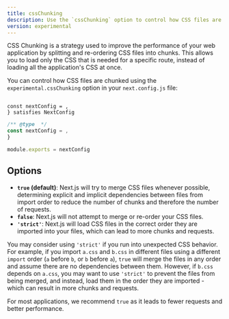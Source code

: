 ```yaml
---
title: cssChunking
description: Use the `cssChunking` option to control how CSS files are chunked in your Next.js application.
version: experimental
---
```


CSS Chunking is a strategy used to improve the performance of your web application by splitting and re-ordering CSS files into chunks. This allows you to load only the CSS that is needed for a specific route, instead of loading all the application's CSS at once.

You can control how CSS files are chunked using the `experimental.cssChunking` option in your `next.config.js` file:

```tsx filename="next.config.ts" switcher

const nextConfig = ,
} satisfies NextConfig

```

```js filename="next.config.js" switcher
/** @type  */
const nextConfig = ,
}

module.exports = nextConfig
```

## Options

- **`true` (default)**: Next.js will try to merge CSS files whenever possible, determining explicit and implicit dependencies between files from import order to reduce the number of chunks and therefore the number of requests.
- **`false`**: Next.js will not attempt to merge or re-order your CSS files.
- **`'strict'`**: Next.js will load CSS files in the correct order they are imported into your files, which can lead to more chunks and requests.

You may consider using `'strict'` if you run into unexpected CSS behavior. For example, if you import `a.css` and `b.css` in different files using a different `import` order (`a` before `b`, or `b` before `a`), `true` will merge the files in any order and assume there are no dependencies between them. However, if `b.css` depends on `a.css`, you may want to use `'strict'` to prevent the files from being merged, and instead, load them in the order they are imported - which can result in more chunks and requests.

For most applications, we recommend `true` as it leads to fewer requests and better performance.